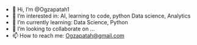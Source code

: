 - 👋 Hi, I’m @Ogzapatah1
- 👀 I’m interested in:
 AI, learning to code, python 
 Data science, Analytics 
- 🌱 I’m currently learning:
 Data Science, Python 
- 💞️ I’m looking to collaborate on ...
- 📫 How to reach me:
 Ogzapatah@gmail.com 

<!---
Ogzapatah1/Ogzapatah1 is a ✨ special ✨ repository because its `README.md` (this file) appears on your GitHub profile.
You can click the Preview link to take a look at your changes.
--->
